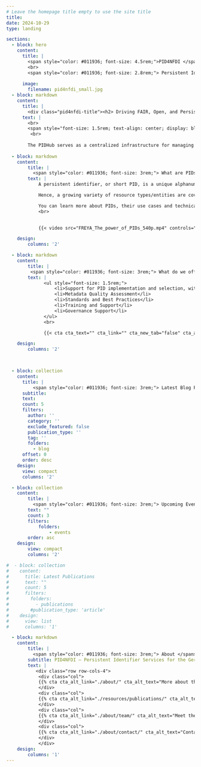 ```yaml
---
# Leave the homepage title empty to use the site title
title:
date: 2024-10-29
type: landing

sections:
  - block: hero
    content:
      title: |
        <span style="color: #011936; font-size: 4.5rem;">PID4NFDI </span>
        <br> 
        <span style="color: #011936; font-size: 2.8rem;"> Persistent Identifier Services for NFDI</span>
       
      image:
        filename: pid4nfdi_small.jpg
  - block: markdown
    content:
      title: | 
        <div class="pid4nfdi-title"><h2> Driving FAIR, Open, and Persistent Research Practices with PIDHub.</h2></div>
      text: |
        <br> 
        <span style="font-size: 1.5rem; text-align: center; display: block;"> The PIDHub serves as a centralized infrastructure for managing persistent identifiers (PIDs) within Germany’s National Research Data Infrastructure (NFDI). </span>
         <br> 
         
        The PIDHub serves as a centralized infrastructure for managing persistent identifiers (PIDs) within Germany’s National Research Data Infrastructure (NFDI). Developed under PID4NFDI, PIDHub aims to standardize PID usage, enhance governance, and support interoperability across NFDI consortia. By integrating various PID providers and consolidating metadata practices, it addresses challenges in infrastructure consistency, policy development, and long-term PID management. Through collaborative frameworks, it assists both mature and developing institutions in effectively implementing FAIR (Findable, Accessible, Interoperable, and Reusable) data principles, fostering a unified research data ecosystem.
  
  - block: markdown
    content:
        title: |
          <span style="color: #011936; font-size: 3rem;"> What are PIDs?  </span>
        text: |
            A persistent identifier, or short PID, is a unique alphanumeric code that makes it possible to uniquely and sustainably reference objects, persons and organizations. Importantly, a PID is linked to descriptive information (metadata) about the resource, thereby providing context information. The use of PIDs is growing steadily and is being extended to more and more areas of research, for example through the development of PIDs for samples, data management plans or research projects.

            Hence, a growing variety of resource types/entities are covered by PIDs. Among them are: research data, instruments, cultural objects, data management plans, organisations, projects, persons, physical objects (samples), publication services and repositories, research information systems, research tools (such as electronic lab notebooks), scientific events, software, text publications. The use of PIDs is an essential component for the implementation of the [FAIR principles](https://www.go-fair.org/fair-principles/) that promote the findability, accessibility, interoperability and re-usability of research data. The mandatory and standardized metadata associated with PIDs make research data findable, accessible and citable.

            You can learn more about PIDs, their use cases and technical implementation at our partners [PID Network Germany](https://www.pid-network.de/en/) and the [PID Competence Center of TIB](https://projects.tib.eu/pid-service/en/persistent-identifiers/persistent-identifiers-pids/). Or watch this introductory video [_The power of PIDs_](https://doi.org/10.5281/zenodo.3977942) by the [FREYA project](https://www.project-freya.eu/):
            <br>

        
            {{< video src="FREYA_The_power_of_PIDs_540p.mp4" controls="yes" poster="FREYA_The_power_of_PIDs_preview.png">}}

    design:
        columns: '2'

  - block: markdown
    content:
        title: |
         <span style="color: #011936; font-size: 3rem;"> What do we offer? </span>
        text: |
              <ul style="font-size: 1.5rem;">
                  <li>Support for PID implementation and selection, with information on best practices, standards, and training for the NFDI.</li>
                  <li>Metadata Quality Assessment</li>
                  <li>Standards and Best Practices</li>
                  <li>Training and Support</li>
                  <li>Governance Support</li>
              </ul>
              <br> 

              {{< cta cta_text="" cta_link="" cta_new_tab="false" cta_alt_text="And more" cta_alt_link="./services/metadata-support-assessment" cta_alt_new_tab="false" >}}

    design:
        columns: '2'

 

  - block: collection
    content:
      title: |
          <span style="color: #011936; font-size: 3rem;"> Latest Blog Posts </span>
      subtitle:
      text:
      count: 5
      filters:
        author: ''
        category: ''
        exclude_featured: false
        publication_type: ''
        tag: ''
        folders:
          - blog
      offset: 0
      order: desc
    design:
      view: compact
      columns: '2'

  - block: collection
    content:
        title: |
          <span style="color: #011936; font-size: 3rem;"> Upcoming Events </span>
        text: ""
        count: 3
        filters:
            folders:
                - events
        order: asc
    design:
        view: compact
        columns: '2'

#  - block: collection
#    content:
#      title: Latest Publications
#      text: ""
#      count: 5
#      filters:
#        folders:
#          - publications
#        #publication_type: 'article'
#    design:
#      view: list
#      columns: '1'

  - block: markdown
    content:
        title: |
          <span style="color: #011936; font-size: 3rem;"> About </span>
        subtitle: PID4NFDI – Persistent Identifier Services for the German National Research Data Infrastructure
        text: |
           <div class="row row-cols-4">
            <div class="col">
            {{% cta cta_alt_link="./about/" cta_alt_text="More about the project" %}}
            </div>
            <div class="col">
            {{% cta cta_alt_link="./resources/publications/" cta_alt_text="Latest publications" %}}
            </div>
            <div class="col">
            {{% cta cta_alt_link="./about/team/" cta_alt_text="Meet the team" %}}
            </div>
            <div class="col">
            {{% cta cta_alt_link="./about/contact/" cta_alt_text="Contact us" %}}
            </div>
            </div>
    design:
        columns: '1'
---
```

